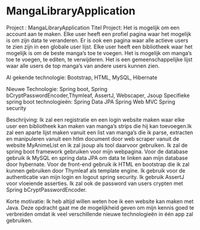 # MangaLibraryApplication


Project : MangaLibraryApplication
Titel Project: Het is mogelijk om een account aan te maken. Elke user heeft een profiel pagina waar het mogelijk 
is om zijn data te veranderen. Er is ook een pagina waar alle actieve users te zien zijn in een globale user lijst. 
Elke user heeft een bibliotheek waar het mogelijk is om de beste manga’s toe te voegen. Het is mogelijk om manga’s 
toe te voegen, te editen, te verwijderen. Het is een gemeenschappelijke lijst waar alle users de top manga’s van 
andere users kunnen zien.

Al gekende technologie:
Bootstrap, HTML, MySQL, Hibernate

Nieuwe Technologie: 
Spring boot, Spring bCryptPasswordEncoder,Thymleaf, AssertJ, Webscaper, Jsoup 
Specifieke spring boot technologieën:
Spring Data JPA 
Spring Web MVC 
Spring security 

Beschrijving:
Ik zal een registratie en een login website maken waar elke user een bibliotheek kan maken van manga’s strips die 
hij kan toevoegen.Ik zal een aparte lijst maken vanuit een list van manga’s die ik parse, extracten en manipuleren 
vanuit een htlm document door web scraper vanuit de website MyAnimeList en ik zal jsoup als tool daarvoor gebruiken. 
Ik zal de spring boot framework gebruiken voor mijn webpagina. Voor de database gebruik ik MySQL en spring data JPA 
om data te linken aan mijn database door hybernate. Voor de front-end gebruik ik HTML en bootstrap die ik zal kunnen 
gebruiken door Thymleaf als template engine. Ik gebruik voor de authenticatie van mijn login en logout spring security. 
Ik gebruik AssertJ voor vloeiende asserties. Ik zal ook de password van users crypten met Spring bCryptPasswordEncoder.

Korte motivatie:
Ik heb altijd willen weten hoe ik een website kan maken met Java. Deze opdracht gaat me de mogelijkheid geven om mijn 
kennis goed te verbreiden omdat ik veel verschillende nieuwe technologieën in één app zal gebruiken. 


